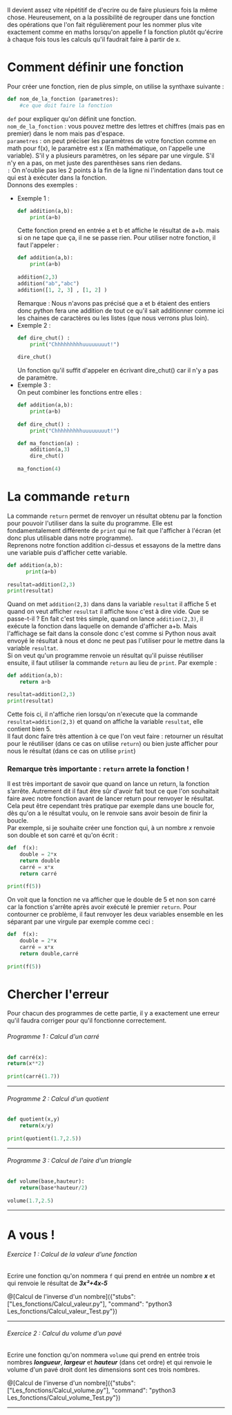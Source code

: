 Il devient assez vite répétitif de d'ecrire ou de faire plusieurs fois la même chose. Heureusement, on a la possibilité de regrouper dans une fonction des opérations que l'on fait régulièrement pour les nommer plus vite exactement comme en maths lorsqu'on appelle f la fonction plutôt qu'écrire à chaque fois tous les calculs qu'il faudrait faire à partir de x.

# Comment définir une fonction

Pour créer une fonction, rien de plus simple, on utilise la synthaxe suivante :
```python
def nom_de_la_fonction (parametres):
    #ce que doit faire la fonction
```
`def` pour expliquer qu'on définit une fonction.  
`nom_de_la_fonction` : vous pouvez mettre des lettres et chiffres (mais pas en premier) dans le nom mais pas d'espace.  
`parametres` : on peut préciser les paramètres de votre fonction comme en math pour f(x), le paramètre est x (En mathématique, on l'appelle une variable). S'il y a plusieurs paramètres, on les sépare par une virgule. S'il n'y en a pas, on met juste des parenthèses sans rien dedans.  
`:` On n'oublie pas les 2 points à la fin de la ligne ni l'indentation dans tout ce qui est à exécuter dans la fonction.  
Donnons des exemples :
+ Exemple 1 :  
  ```python runnable
  def addition(a,b):
      print(a+b)
  ```
  Cette fonction prend en entrée a et b et affiche le résultat de a+b. mais si on ne tape que ça, il ne se passe rien. Pour utiliser notre fonction, il faut l'appeler :
  ```python runnable
  def addition(a,b):
      print(a+b)
      
  addition(2,3)
  addition("ab","abc")
  addition([1, 2, 3] , [1, 2] )
  ```
  Remarque : Nous n'avons pas précisé que a et b étaient des entiers donc python fera une addition de tout ce qu'il sait additionner comme ici les chaines de caractères ou les listes (que nous verrons plus loin).
+ Exemple 2 :  
  ```python runnable
  def dire_chut() :
      print("Chhhhhhhhhuuuuuuuut!")
      
  dire_chut()
  ```
  Un fonction qu'il suffit d'appeler en écrivant dire_chut() car il n'y a pas de paramètre.
+ Exemple 3 :  
  On peut combiner les fonctions entre elles :
  ```python runnable
  def addition(a,b):
      print(a+b)
      
  def dire_chut() :
      print("Chhhhhhhhhuuuuuuuut!")    
  
  def ma_fonction(a) :
      addition(a,3)
      dire_chut()
          
  ma_fonction(4)
  ```
  
# La commande `return`
La commande `return` permet de renvoyer un résultat obtenu par la fonction pour pouvoir l'utiliser dans la suite du programme. Elle est fondamentalement différente de `print` qui ne fait que l'afficher à l'écran (et donc plus utilisable dans notre programme).              
Reprenons notre fonction addition ci-dessus et essayons de la mettre dans une variable puis d'afficher cette variable.
```python runnable
def addition(a,b):
      print(a+b)
      
resultat=addition(2,3)
print(resultat)
```
Quand on met `addition(2,3)` dans dans la variable `resultat` il affiche 5 et quand on veut afficher `resultat` il affiche `None` c'est à dire vide. Que se passe-t-il ? En fait c'est très simple, quand on lance `addition(2,3)`, il exécute la fonction dans laquelle on demande d'afficher a+b. Mais l'affichage se fait dans la console donc c'est comme si Python nous avait envoyé le résultat à nous et donc ne peut pas l'utiliser pour le mettre dans la variable `resultat`.  
Si on veut qu'un programme renvoie un résultat qu'il puisse réutiliser ensuite, il faut utiliser la commande `return` au lieu de `print`. Par exemple :
```python runnable 
def addition(a,b):
    return a+b

resultat=addition(2,3)
print(resultat)
```
Cette fois ci, il n'affiche rien lorsqu'on n'execute que la commande `resultat=addition(2,3)` et quand on affiche la variable `resultat`, elle contient bien 5.  
Il faut donc faire très attention à ce que l'on veut faire : retourner un résultat pour le réutiliser (dans ce cas on utilise `return`) ou bien juste afficher pour nous le résultat (dans ce cas on utilise `print`)

### Remarque très importante : `return` arrete la fonction !  
Il est très important de savoir que quand on lance un return, la fonction s’arrête. Autrement dit il faut être sûr d'avoir fait tout ce que l'on souhaitait faire avec notre fonction avant de lancer return pour renvoyer le résultat. Cela peut être cependant très pratique par exemple dans une boucle for, dès qu'on a le résultat voulu, on le renvoie sans avoir besoin de finir la boucle.  
Par exemple, si je souhaite créer une fonction qui, à un nombre $`x`$ renvoie son double et son carré et qu'on écrit :
  ```python runnable
  def  f(x):
      double = 2*x
      return double
      carré = x*x
      return carré
      
  print(f(5))
  ```
  On voit que la fonction ne va afficher que le double de 5 et non son carré car la fonction s'arrête après avoir exécuté le premier `return`. Pour contourner ce problème, il faut renvoyer les deux variables ensemble en les séparant par une virgule par exemple comme ceci :
  ```python runnable
  def  f(x):
      double = 2*x
      carré = x*x
      return double,carré
      
  print(f(5))
  ```
        
# Chercher l'erreur

Pour chacun des programmes de cette partie, il y a exactement une erreur qu'il faudra corriger pour qu'il fonctionne correctement.

###### Programme 1  : Calcul d'un carré
```python runnable
def carré(x):
return(x**2)
    
print(carré(1.7))
```

---

###### Programme 2  : Calcul d'un quotient
```python runnable
def quotient(x,y)
    return(x/y)
    
print(quotient(1.7,2.5))
```

---

###### Programme 3  : Calcul de l'aire d'un triangle
```python runnable
def volume(base,hauteur):
    return(base*hauteur/2)
    
volume(1.7,2.5)
```

---

# A vous !

###### Exercice 1 : Calcul de la valeur d'une fonction

Ecrire une fonction qu'on nommera `f` qui prend en entrée un nombre ***x*** et qui renvoie le résultat de ***3x²+4x-5***

@[Calcul de l'inverse d'un nombre]({"stubs": ["Les_fonctions/Calcul_valeur.py"], "command": "python3 Les_fonctions/Calcul_valeur_Test.py"})

---

###### Exercice 2 : Calcul du volume d'un pavé

Ecrire une fonction qu'on nommera `volume` qui prend en entrée trois nombres ***longueur***, ***largeur*** et ***hauteur*** (dans cet ordre) et qui renvoie le volume d'un pavé droit dont les dimensions sont ces trois nombres.

@[Calcul de l'inverse d'un nombre]({"stubs": ["Les_fonctions/Calcul_volume.py"], "command": "python3 Les_fonctions/Calcul_volume_Test.py"})

---
